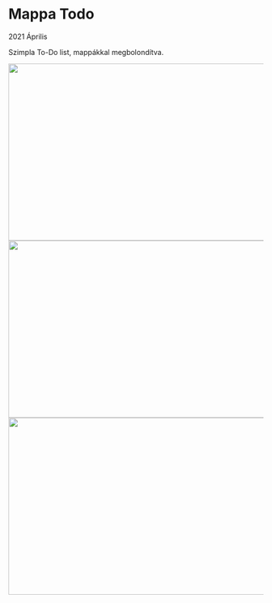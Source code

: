 # Mappa Todo
2021 Április

Szimpla To-Do list, mappákkal megbolondítva.

<img src="https://cdn.discordapp.com/attachments/794612165947949072/960999355135963146/Kepernyokep_2022-04-05_222717.png" width="650" height="350">
<img src="https://cdn.discordapp.com/attachments/794612165947949072/960999354544553984/Kepernyokep_2022-04-05_222737.png" width="650" height="350">
<img src="https://cdn.discordapp.com/attachments/794612165947949072/960999354896896030/Kepernyokep_2022-04-05_222804.png" width="650" height="350">

